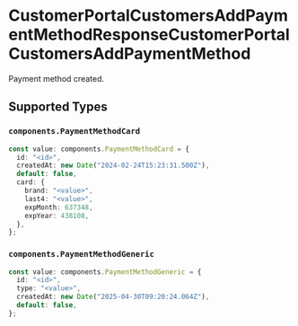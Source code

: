 # CustomerPortalCustomersAddPaymentMethodResponseCustomerPortalCustomersAddPaymentMethod

Payment method created.


## Supported Types

### `components.PaymentMethodCard`

```typescript
const value: components.PaymentMethodCard = {
  id: "<id>",
  createdAt: new Date("2024-02-24T15:23:31.500Z"),
  default: false,
  card: {
    brand: "<value>",
    last4: "<value>",
    expMonth: 637348,
    expYear: 438108,
  },
};
```

### `components.PaymentMethodGeneric`

```typescript
const value: components.PaymentMethodGeneric = {
  id: "<id>",
  type: "<value>",
  createdAt: new Date("2025-04-30T09:20:24.064Z"),
  default: false,
};
```

